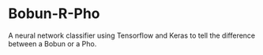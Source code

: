 # Bobun-R-Pho
A neural network classifier using Tensorflow and Keras to tell the difference between a Bobun or a Pho.
